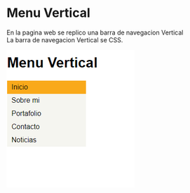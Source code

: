 # Menu Vertical
En la pagina web se replico una barra de navegacion Vertical  
 La barra de navegacion Vertical se CSS.

![vertical](assets/images/vertical.png)

